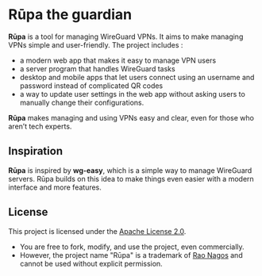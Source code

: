 # Rūpa the guardian

**Rūpa** is a tool for managing WireGuard VPNs. It aims to make managing VPNs simple and user-friendly. The project includes :

- a modern web app that makes it easy to manage VPN users
- a server program that handles WireGuard tasks
- desktop and mobile apps that let users connect using an username and password instead of complicated QR codes
- a way to update user settings in the web app without asking users to manually change their configurations.

**Rūpa** makes managing and using VPNs easy and clear, even for those who aren’t tech experts.

## Inspiration

**Rūpa** is inspired by **wg-easy**, which is a simple way to manage WireGuard servers. Rūpa builds on this idea to make things even easier with a modern interface and more features.

## License

This project is licensed under the [Apache License 2.0](./LICENSE). 

- You are free to fork, modify, and use the project, even commercially.
- However, the project name "Rūpa" is a trademark of [Rao Nagos](https://www.rao-nagos.pf/) and cannot be used without explicit permission.
